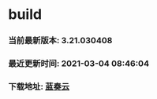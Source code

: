 # build

### 当前最新版本: 3.21.030408
### 最近更新时间: 2021-03-04 08:46:04
### 下载地址: [蓝奏云](https://wwa.lanzous.com/b0d8bblej)

